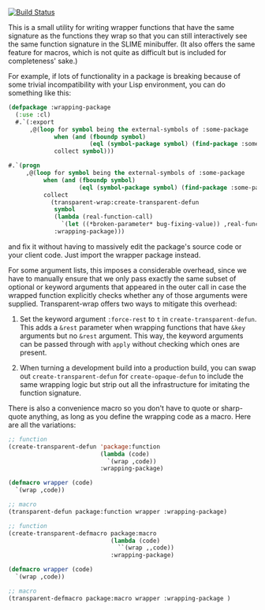 [![Build Status](https://travis-ci.org/DalekBaldwin/transparent-wrap.svg?branch=master)](https://travis-ci.org/DalekBaldwin/transparent-wrap)

This is a small utility for writing wrapper functions that have the same signature as the functions they wrap so that you can still interactively see the same function signature in the SLIME minibuffer. (It also offers the same feature for macros, which is not quite as difficult but is included for completeness' sake.)

For example, if lots of functionality in a package is breaking because of some trivial incompatibility with your Lisp environment, you can do something like this:

```lisp
(defpackage :wrapping-package
  (:use :cl)
  #.`(:export
      ,@(loop for symbol being the external-symbols of :some-package
             when (and (fboundp symbol)
                       (eql (symbol-package symbol) (find-package :some-package)))
             collect symbol)))

#.`(progn
     ,@(loop for symbol being the external-symbols of :some-package
          when (and (fboundp symbol)
                    (eql (symbol-package symbol) (find-package :some-package)))
          collect
            (transparent-wrap:create-transparent-defun
             symbol
             (lambda (real-function-call)
               `(let ((*broken-parameter* bug-fixing-value)) ,real-function-call))
             :wrapping-package)))
```

and fix it without having to massively edit the package's source code or your client code. Just import the wrapper package instead.

For some argument lists, this imposes a considerable overhead, since we have to manually ensure that we only pass exactly the same subset of optional or keyword arguments that appeared in the outer call in case the wrapped function explicitly checks whether any of those arguments were supplied. Transparent-wrap offers two ways to mitigate this overhead:

1. Set the keyword argument `:force-rest` to `t` in `create-transparent-defun`. This adds a `&rest` parameter when wrapping functions that have `&key` arguments but no `&rest` argument. This way, the keyword arguments can be passed through with `apply` without checking which ones are present.

2. When turning a development build into a production build, you can swap out `create-transparent-defun` for `create-opaque-defun` to include the same wrapping logic but strip out all the infrastructure for imitating the function signature.


There is also a convenience macro so you don't have to quote or sharp-quote anything, as long as you define the wrapping code as a macro. Here are all the variations:

```lisp
;; function
(create-transparent-defun 'package:function
                          (lambda (code)
                            `(wrap ,code))
                          :wrapping-package)
```

```lisp
(defmacro wrapper (code)
  `(wrap ,code))

;; macro
(transparent-defun package:function wrapper :wrapping-package)
```

```lisp
;; function
(create-transparent-defmacro package:macro
                             (lambda (code)
                               ``(wrap ,,code))
                             :wrapping-package)
```

```lisp
(defmacro wrapper (code)
  `(wrap ,code))

;; macro
(transparent-defmacro package:macro wrapper :wrapping-package )
```
